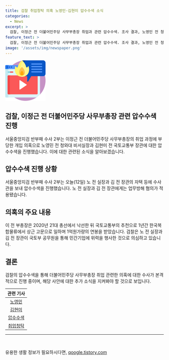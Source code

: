```yaml
---
title: 검찰 취업청탁 의혹 노영민·김현미 압수수색 소식
categories:
  - News
excerpt: >
  검찰, 이정근 전 더불어민주당 사무부총장 취업과 관련 압수수색. 조사 결과, 노영민 전 청와대 비서실장과 김현미 전 국토교통부 장관은 업무방해 혐의 적용. 이 전 부총장, 국토부 추천으로 민간기업 상근 고문으로 1억원 연봉 수령. 검찰, 공무원을 통해 민간기업에 영향력 행사 혐의. #압수수색 #취업청탁 #노영민
feature_text: >
  검찰, 이정근 전 더불어민주당 사무부총장 취업과 관련 압수수색. 조사 결과, 노영민 전 청와대 비서실장과 김현미 전 국토교통부 장관은 업무방해 혐의 적용. 이 전 부총장, 국토부 추천으로 민간기업 상근 고문으로 1억원 연봉 수령. 검찰, 공무원을 통해 민간기업에 영향력 행사 혐의. #압수수색 #취업청탁 #노영민
image: '/assets/img/newspaper.png'
---
```


<p><img src="/assets/img/news.png" alt="rentncar 속보" /></p>

<h2 data-ke-size="size26">검찰, 이정근 전 더불어민주당 사무부총장 관련 압수수색 진행</h2>

<p data-ke-size="size16">서울중앙지검 반부패 수사 2부는 이정근 전 더불어민주당 사무부총장의 취업 과정에 부당한 개입 의혹으로 노영민 전 청와대 비서실장과 김현미 전 국토교통부 장관에 대한 압수수색을 진행했습니다. 이에 대한 관련된 소식을 알아보겠습니다.</p>

<h2 data-ke-size="size24">압수수색 진행 상황</h2>

<p data-ke-size="size16">서울중앙지검 반부패 수사 2부는 오늘(12일) 노 전 실장과 김 전 장관의 자택 등에 수사관을 보내 압수수색을 진행했습니다. 노 전 실장과 김 전 장관에게는 업무방해 혐의가 적용됐습니다.</p>

<h2 data-ke-size="size24">의혹의 주요 내용</h2>

<p data-ke-size="size16">이 전 부총장은 2020년 21대 총선에서 낙선한 뒤 국토교통부의 추천으로 1년간 한국복합물류에서 상근 고문으로 일하며 1억원가량의 연봉을 받았습니다. 검찰은 노 전 실장과 김 전 장관이 국토부 공무원을 통해 민간기업에 위력을 행사한 것으로 의심하고 있습니다.</p>

<h2 data-ke-size="size24">결론</h2>

<p data-ke-size="size16">검찰의 압수수색을 통해 더불어민주당 사무부총장 취업 관련한 의혹에 대한 수사가 본격적으로 진행 중이며, 해당 사안에 대한 추가 소식을 지켜봐야 할 것으로 보입니다.</p>

<table>
    <thead>
        <tr>
            <th style="text-align: center;">관련 기사</th>
        </tr>
    </thead>
    <tbody>
        <tr>
            <td style="text-align: center; height: 17px;"><a href="기사 링크 입력">노영민</a></td>
        </tr>
        <tr>
            <td style="text-align: center; height: 17px;"><a href="기사 링크 입력">김현미</a></td>
        </tr>
        <tr>
            <td style="text-align: center; height: 17px;"><a href="기사 링크 입력">압수수색</a></td>
        </tr>
        <tr>
            <td style="text-align: center; height: 17px;"><a href="기사 링크 입력">취업청탁</a></td>
        </tr>
    </tbody>
</table>

<hr>

<p data-ke-size="size16">&nbsp;</p>
유용한 생활 정보가 필요하시다면, <a href="https://qoogle.tistory.com" rel="dofollow">qoogle.tistory.com</a>


